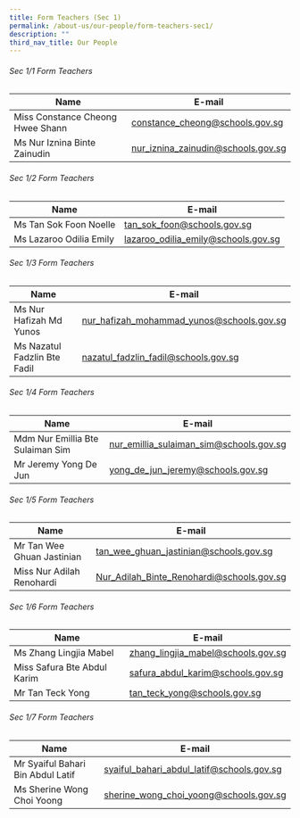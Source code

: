 ```yaml
---
title: Form Teachers (Sec 1)
permalink: /about-us/our-people/form-teachers-sec1/
description: ""
third_nav_title: Our People
---
```

###### Sec 1/1 Form Teachers 
| Name | E-mail |
| -------- | -------- |
| Miss Constance Cheong Hwee Shann     | [constance\_cheong@schools.gov.sg](mailto:constance_cheong@schools.gov.sg)     |
| Ms Nur Iznina Binte Zainudin    | [nur\_iznina\_zainudin@schools.gov.sg](mailto:nur_iznina_zainudin@schools.gov.sg)     |

###### Sec 1/2 Form Teachers 
| Name | E-mail |
| -------- | -------- |
| Ms Tan Sok Foon Noelle     | [tan\_sok\_foon@schools.gov.sg](mailto:tan_sok_foon@schools.gov.sg)     |
| Ms Lazaroo Odilia Emily    | [lazaroo\_odilia\_emily@schools.gov.sg](mailto:lazaroo_odilia_emily@schools.gov.sg)     |

###### Sec 1/3 Form Teachers 
| Name | E-mail |
| -------- | -------- |
| Ms Nur Hafizah Md Yunos     | [nur\_hafizah\_mohammad\_yunos@schools.gov.sg](mailto:nur_hafizah_mohammad_yunos@schools.gov.sg)     |
| Ms Nazatul Fadzlin Bte Fadil    | [nazatul\_fadzlin\_fadil@schools.gov.sg](mailto:nazatul_fadzlin_fadil@schools.gov.sg)     |


###### Sec 1/4 Form Teachers 
| Name | E-mail |
| -------- | -------- |
| Mdm Nur Emillia Bte Sulaiman Sim     | [nur\_emillia\_sulaiman\_sim@schools.gov.sg](mailto:nur_emillia_sulaiman_sim@schools.gov.sg)     |
| Mr Jeremy Yong De Jun    | [yong\_de\_jun\_jeremy@schools.gov.sg](mailto:yong_de_jun_jeremy@schools.gov.sg)     |

###### Sec 1/5 Form Teachers 
| Name | E-mail |
| -------- | -------- |
| Mr Tan Wee Ghuan Jastinian     | [tan\_wee\_ghuan\_jastinian@schools.gov.sg](mailto:tan_wee_ghuan_jastinian@schools.gov.sg)     |
| Miss Nur Adilah Renohardi    | [Nur\_Adilah\_Binte\_Renohardi@schools.gov.sg](mailto:Nur_Adilah_Binte_Renohardi@schools.gov.sg)     |

###### Sec 1/6 Form Teachers 
| Name | E-mail |
| -------- | -------- |
| Ms Zhang Lingjia Mabel     | [zhang\_lingjia\_mabel@schools.gov.sg](mailto:zhang_lingjia_mabel@schools.gov.sg)     |
| Miss Safura Bte Abdul Karim    | [safura\_abdul\_karim@schools.gov.sg](mailto:safura_abdul_karim@schools.gov.sg)     |
| Mr Tan Teck Yong    | [tan\_teck\_yong@schools.gov.sg](mailto:tan_teck_yong@schools.gov.sg)     |

###### Sec 1/7 Form Teachers 
| Name | E-mail |
| -------- | -------- |
| Mr Syaiful Bahari Bin Abdul Latif     | [syaiful\_bahari\_abdul\_latif@schools.gov.sg](mailto:syaiful_bahari_abdul_latif@schools.gov.sg)     |
| Ms Sherine Wong Choi Yoong    | [sherine\_wong\_choi\_yoong@schools.gov.sg](mailto:sherine_wong_choi_yoong@schools.gov.sg)     |